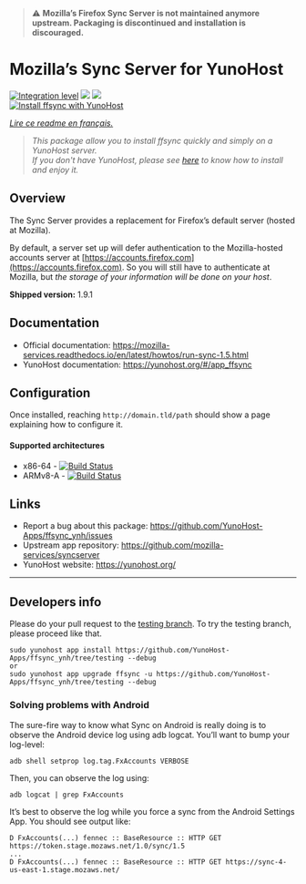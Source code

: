 > :warning: **Mozilla’s Firefox Sync Server is not maintained anymore upstream. Packaging is discontinued and installation is discouraged.**

# Mozilla’s Sync Server for YunoHost

[![Integration level](https://dash.yunohost.org/integration/ffsync.svg)](https://dash.yunohost.org/appci/app/ffsync) ![](https://ci-apps.yunohost.org/ci/badges/ffsync.status.svg) ![](https://ci-apps.yunohost.org/ci/badges/ffsync.maintain.svg)  
[![Install ffsync with YunoHost](https://install-app.yunohost.org/install-with-yunohost.svg)](https://install-app.yunohost.org/?app=ffsync)

*[Lire ce readme en français.](./README_fr.md)*
> *This package allow you to install ffsync quickly and simply on a YunoHost server.  
If you don't have YunoHost, please see [here](https://yunohost.org/#/install) to know how to install and enjoy it.*

## Overview

The Sync Server provides a replacement for Firefox’s default server (hosted at Mozilla).

By default, a server set up will defer authentication to the Mozilla-hosted accounts server at [https://accounts.firefox.com](https://accounts.firefox.com). So you will still have to authenticate at Mozilla, but _the storage of your information will be done on your host_.

**Shipped version:** 1.9.1

## Documentation

 * Official documentation: https://mozilla-services.readthedocs.io/en/latest/howtos/run-sync-1.5.html
 * YunoHost documentation: https://yunohost.org/#/app_ffsync

## Configuration

Once installed, reaching `http://domain.tld/path` should show a page explaining how to configure it.

#### Supported architectures

* x86-64 - [![Build Status](https://ci-apps.yunohost.org/ci/logs/ffsync%20%28Apps%29.svg)](https://ci-apps.yunohost.org/ci/apps/ffsync/)
* ARMv8-A - [![Build Status](https://ci-apps-arm.yunohost.org/ci/logs/ffsync%20%28Apps%29.svg)](https://ci-apps-arm.yunohost.org/ci/apps/ffsync/)

## Links

 * Report a bug about this package: https://github.com/YunoHost-Apps/ffsync_ynh/issues
 * Upstream app repository: https://github.com/mozilla-services/syncserver
 * YunoHost website: https://yunohost.org/

---

## Developers info

Please do your pull request to the [testing branch](https://github.com/YunoHost-Apps/ffsync_ynh/tree/testing).
To try the testing branch, please proceed like that.
```
sudo yunohost app install https://github.com/YunoHost-Apps/ffsync_ynh/tree/testing --debug
or
sudo yunohost app upgrade ffsync -u https://github.com/YunoHost-Apps/ffsync_ynh/tree/testing --debug
```

### Solving problems with Android

The sure-fire way to know what Sync on Android is really doing is to observe the Android device log using adb logcat. You’ll want to bump your log-level:
```
adb shell setprop log.tag.FxAccounts VERBOSE
```

Then, you can observe the log using:
```
adb logcat | grep FxAccounts
```

It’s best to observe the log while you force a sync from the Android Settings App. You should see output like:

```
D FxAccounts(...) fennec :: BaseResource :: HTTP GET https://token.stage.mozaws.net/1.0/sync/1.5
...
D FxAccounts(...) fennec :: BaseResource :: HTTP GET https://sync-4-us-east-1.stage.mozaws.net/
```
